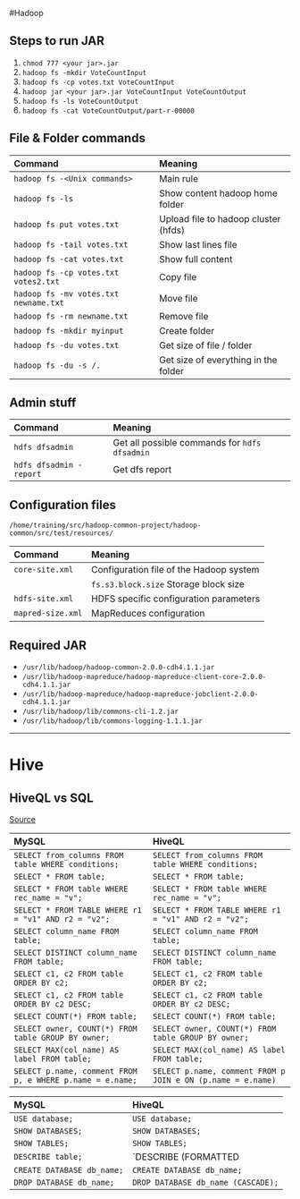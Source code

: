 #Hadoop

## Steps to run JAR
1. `chmod 777 <your jar>.jar`
2. `hadoop fs -mkdir VoteCountInput`
3. `hadoop fs -cp votes.txt VoteCountInput`
4. `hadoop jar <your jar>.jar VoteCountInput VoteCountOutput`
5. `hadoop fs -ls VoteCountOutput`
6. `hadoop fs -cat VoteCountOutput/part-r-00000`

## File & Folder commands
| Command								| Meaning
| :---									| :---
| `hadoop fs -<Unix commands>`			| Main rule
| `hadoop fs -ls` 						| Show content hadoop home folder
| `hadoop fs put votes.txt` 			| Upload file to hadoop cluster (hfds)
| `hadoop fs -tail votes.txt`			| Show last lines file
| `hadoop fs -cat votes.txt`			| Show full content
| `hadoop fs -cp votes.txt votes2.txt`	| Copy file
| `hadoop fs -mv votes.txt newname.txt`	| Move file
| `hadoop fs -rm newname.txt`			| Remove file
| `hadoop fs -mkdir myinput`			| Create folder
| `hadoop fs -du votes.txt`				| Get size of file / folder
| `hadoop fs -du -s /.`					| Get size of everything in the folder

## Admin stuff
| Command								| Meaning
| :---									| :---
| `hdfs dfsadmin`						| Get all possible commands for `hdfs dfsadmin`
| `hdfs dfsadmin -report`				| Get dfs report

## Configuration files
`/home/training/src/hadoop-common-project/hadoop-common/src/test/resources/`

| Command								| Meaning
| :---									| :---
| `core-site.xml`						| Configuration file of the Hadoop system
|										| `fs.s3.block.size` Storage block size
| `hdfs-site.xml`						| HDFS specific configuration parameters
| `mapred-size.xml`						| MapReduces configuration

## Required JAR
- `/usr/lib/hadoop/hadoop-common-2.0.0-cdh4.1.1.jar`
- `/usr/lib/hadoop-mapreduce/hadoop-mapreduce-client-core-2.0.0-cdh4.1.1.jar`
- `/usr/lib/hadoop-mapreduce/hadoop-mapreduce-jobclient-2.0.0-cdh4.1.1.jar`
- `/usr/lib/hadoop/lib/commons-cli-1.2.jar`
- `/usr/lib/hadoop/lib/commons-logging-1.1.1.jar`

-------------------------------------------------------------------------------------

# Hive

## HiveQL vs SQL

[Source](http://hortonworks.com/blog/hive-cheat-sheet-for-sql-users/)

| MySQL																		| HiveQL
| :---																		| :---
| `SELECT from_columns FROM table WHERE conditions;`						| `SELECT from_columns FROM table WHERE conditions;`
| `SELECT * FROM table;`													| `SELECT * FROM table;`
| `SELECT * FROM table WHERE rec_name = "v";`								| `SELECT * FROM table WHERE rec_name = "v";`
| `SELECT * FROM TABLE WHERE r1 = "v1" AND r2 = "v2";`						| `SELECT * FROM TABLE WHERE r1 = "v1" AND r2 = "v2";`
| `SELECT column_name FROM table;`											| `SELECT column_name FROM table;`
| `SELECT DISTINCT column_name FROM table;`									| `SELECT DISTINCT column_name FROM table;`
| `SELECT c1, c2 FROM table ORDER BY c2;`									| `SELECT c1, c2 FROM table ORDER BY c2;`
| `SELECT c1, c2 FROM table ORDER BY c2 DESC;`								| `SELECT c1, c2 FROM table ORDER BY c2 DESC;`
| `SELECT COUNT(*) FROM table;`												| `SELECT COUNT(*) FROM table;`
| `SELECT owner, COUNT(*) FROM table GROUP BY owner;`						| `SELECT owner, COUNT(*) FROM table GROUP BY owner;`
| `SELECT MAX(col_name) AS label FROM table;`								| `SELECT MAX(col_name) AS label FROM table;`
| `SELECT p.name, comment FROM p, e WHERE p.name = e.name;`					| `SELECT p.name, comment FROM p JOIN e ON (p.name = e.name)`

| MySQL							| HiveQL
| :---							| :---
| `USE database;`				| `USE database;`
| `SHOW DATABASES;`				| `SHOW DATABASES;`
| `SHOW TABLES;`				| `SHOW TABLES;`
| `DESCRIBE table;`				| `DESCRIBE (FORMATTED|EXTENDED) table;`
| `CREATE DATABASE db_name;`	| `CREATE DATABASE db_name;`
| `DROP DATABASE db_name;`		| `DROP DATABASE db_name (CASCADE);`